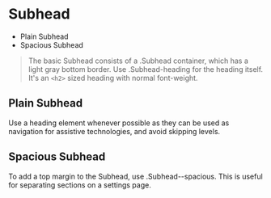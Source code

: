 # Subhead

- Plain Subhead
- Spacious Subhead

> The basic Subhead consists of a .Subhead container, which has a light gray bottom border. Use .Subhead-heading for the heading itself. It's an `<h2>` sized heading with normal font-weight.

## Plain Subhead

Use a heading element whenever possible as they can be used as navigation for assistive technologies, and avoid skipping levels.

## Spacious Subhead

To add a top margin to the Subhead, use .Subhead--spacious. This is useful for separating sections on a settings page.
